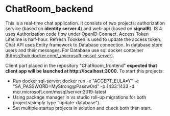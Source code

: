 # ChatRoom_backend
This is a real-time chat application. It consists of two projects: authorization service (based on <b>identity server 4</b>) and web-api (based on <b>signalR</b>).
IS 4 uses Authorization code flow under OpenID Connect. Access Token Lifetime is half-hour. Refresh Tookken is used to update the access token.
Chat API  uses Entity framework to Database connection. In database store users and their messages.
For Database use sql docker conteiner (https://hub.docker.com/_/microsoft-mssql-server).


Client part placed in the repository "ChatRoom_frontend" <b>expected that client app will be launched at  http://localhost:3000.</b>
To start this projects:
 - Run docker sql-server: docker run -e "ACCEPT_EULA=Y" -e "SA_PASSWORD=MyStrong@Passw0rd" -p 1433:1433 -d mcr.microsoft.com/mssql/server:2019-latest
 - Using package manager in vs studio roll-up migrations for both projects(simply type "update-database").
 - Set multiple startup projects in solution and check both then start.

 
 
